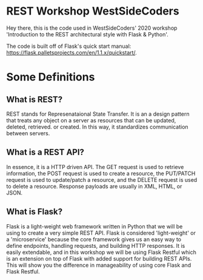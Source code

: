# REST Workshop WestSideCoders
Hey there, this is the code used in WestSideCoders' 2020 workshop 'Introduction to the REST architectural style with Flask &amp; Python'.

The code is built off of Flask's quick start manual: https://flask.palletsprojects.com/en/1.1.x/quickstart/.

# Some Definitions
## What is REST?
REST stands for Represenataional State Transfer. It is an a design pattern that treats any object on a server as resources that can be updated, deleted, retrieved. or created. In this way, it standardizes communication between servers.

## What is a REST API?
In essence, it is a HTTP driven API. The GET request is used to retrieve information, the POST request is used to create a resource, the PUT/PATCH request is used to update/patch a resource, and the DELETE request is used to delete a resource. Response payloads are usually in XML, HTML, or JSON.

## What is Flask?
Flask is a light-weight web framework written in Python that we will be using to create a very simple REST API. Flask is considered 'light-weight' or a 'microservice' because the core framework gives us an easy way to define endpoints, handling requests, and building HTTP responses. It is easily extendable, and in this workshop we will be using Flask Restful which is an extension on top of Flask with added support for building REST APIs. This will show you the difference  in manageability of using core Flask and Flask Restful.



